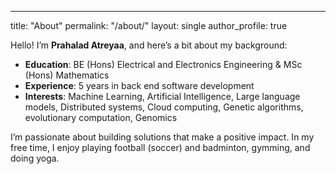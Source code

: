 ---
title: "About"
permalink: "/about/"
layout: single
author_profile: true

Hello! I’m **Prahalad Atreyaa**, and here’s a bit about my background:

- **Education**: BE (Hons) Electrical and Electronics Engineering & MSc (Hons) Mathematics
- **Experience**: 5 years in back end software development
- **Interests**: Machine Learning, Artificial Intelligence, Large language models, Distributed systems, Cloud computing, Genetic algorithms, evolutionary computation, Genomics

I’m passionate about building solutions that make a positive impact. In my free time, I enjoy playing football (soccer) and badminton, gymming, and doing yoga.
